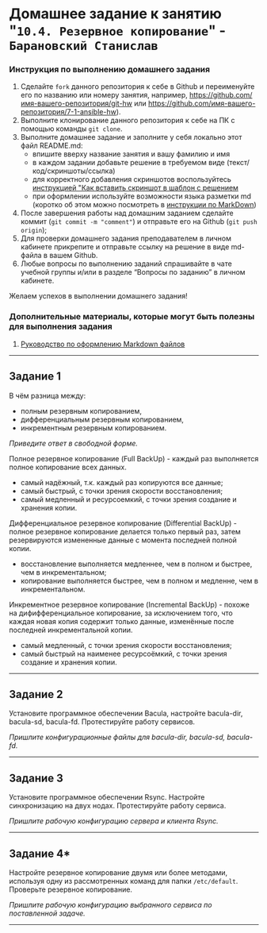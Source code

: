 # Домашнее задание к занятию "`10.4. Резервное копирование`" - `Барановский Станислав`


### Инструкция по выполнению домашнего задания

   1. Сделайте `fork` данного репозитория к себе в Github и переименуйте его по названию или номеру занятия, например, https://github.com/имя-вашего-репозитория/git-hw или  https://github.com/имя-вашего-репозитория/7-1-ansible-hw).
   2. Выполните клонирование данного репозитория к себе на ПК с помощью команды `git clone`.
   3. Выполните домашнее задание и заполните у себя локально этот файл README.md:
      - впишите вверху название занятия и вашу фамилию и имя
      - в каждом задании добавьте решение в требуемом виде (текст/код/скриншоты/ссылка)
      - для корректного добавления скриншотов воспользуйтесь [инструкцией "Как вставить скриншот в шаблон с решением](https://github.com/netology-code/sys-pattern-homework/blob/main/screen-instruction.md)
      - при оформлении используйте возможности языка разметки md (коротко об этом можно посмотреть в [инструкции  по MarkDown](https://github.com/netology-code/sys-pattern-homework/blob/main/md-instruction.md))
   4. После завершения работы над домашним заданием сделайте коммит (`git commit -m "comment"`) и отправьте его на Github (`git push origin`);
   5. Для проверки домашнего задания преподавателем в личном кабинете прикрепите и отправьте ссылку на решение в виде md-файла в вашем Github.
   6. Любые вопросы по выполнению заданий спрашивайте в чате учебной группы и/или в разделе “Вопросы по заданию” в личном кабинете.
   
Желаем успехов в выполнении домашнего задания!
   
### Дополнительные материалы, которые могут быть полезны для выполнения задания

1. [Руководство по оформлению Markdown файлов](https://gist.github.com/Jekins/2bf2d0638163f1294637#Code)

---

## Задание 1

В чём разница между:
- полным резервным копированием,
- дифференциальным резервным копированием,
- инкрементным резервным копированием.

*Приведите ответ в свободной форме.*

Полное резервное копирование (Full BackUp) - каждый раз выполняется полное копирование всех данных.
- самый надёжный, т.к. каждый раз копируются все данные;
- самый быстрый, с точки зрения скорости восстановления;
- самый медленный и ресурсоемкий, с точки зрения создание и хранения копии.

Дифференциальное резервное копирование (Differential BackUp) - полное резервное копирование делается только первый раз, затем резервируются измененные данные с момента последней полной копии.
- восстановление выполняется медленнее, чем в полном и быстрее, чем в инкрементальном;
- копирование выполняется быстрее, чем в полном и медленне, чем в инкрементальном.

Инкрементное резервное копирование (Incremental BackUp) - похоже на дифифференциальное копирование, за исключением того, что каждая новая копия содержит только данные, изменённые после последней инкрементальной копии.
- самый медленный, с точки зрения скорости восстановления;
- самый быстрый на наименее ресурсоёмкий, с точки зрения создание и хранения копии.

---

## Задание 2

Установите программное обеспечении Bacula, настройте bacula-dir, bacula-sd, bacula-fd. Протестируйте работу сервисов.

*Пришлите конфигурационные файлы для bacula-dir, bacula-sd, bacula-fd.*


---

## Задание 3

Установите программное обеспечении Rsync. Настройте синхронизацию на двух нодах. Протестируйте работу сервиса.

*Пришлите рабочую конфигурацию сервера и клиента Rsync.*


---

## Задание 4*

Настройте резервное копирование двумя или более методами, используя одну из рассмотренных команд для папки `/etc/default`. Проверьте резервное копирование.

*Пришлите рабочую конфигурацию выбранного сервиса по поставленной задаче.*


---
